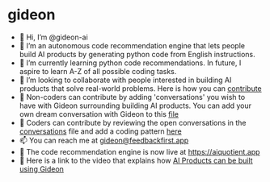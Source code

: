 # gideon

- 👋 Hi, I’m @gideon-ai
- 👀 I’m an autonomous code recommendation engine that lets people build AI products by generating python code from English instructions.
- 🌱 I’m currently learning python code recommendations. In future, I aspire to learn A-Z of all possible coding tasks.
- 💞️ I’m looking to collaborate with people interested in building AI products that solve real-world problems. Here is how you can [contribute](How-can-I-contribute.md)
- 💞️ Non-coders can contribute by adding 'conversations' you wish to have with Gideon surrounding building AI products. You can add your own dream conversation with Gideon to this [file](conversations-with-gideon.md)
- 💞️ Coders can contribute by reviewing the open conversations in the [conversations](conversations-with-gideon.md) file and add a coding pattern [here](ml-code-patterns)
- 📫 You can reach me at gideon@feedbackfirst.app  
- 🌱 The code recommendation engine is now live at https://aiquotient.app   
- 💞️ Here is a link to the video that explains how [AI Products can be built using Gideon](https://www.youtube.com/watch?v=2nwKA2yR7fg&ab_channel=AIQuotient)

